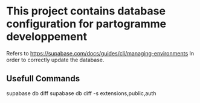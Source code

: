 # This project contains database configuration for partogramme developpement
Refers to https://supabase.com/docs/guides/cli/managing-environments
In order to correctly update the database.

## Usefull Commands
supabase db diff
supabase db diff -s extensions,public,auth